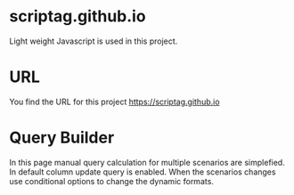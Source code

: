 # scriptag.github.io

  Light weight Javascript is used in this project. 

# URL
 
  You find the URL for this project
      https://scriptag.github.io


# Query Builder

   In this page manual query calculation for multiple scenarios are simplefied. In default column update query is enabled. When the scenarios changes use conditional options to change the dynamic formats. 
